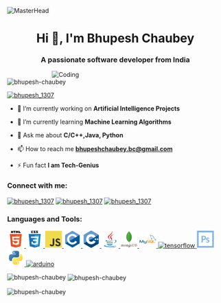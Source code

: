 ![MasterHead](https://mir-s3-cdn-cf.behance.net/project_modules/fs/54b6c068097599.5b50bca476b9b.gif)
<h1 align="center">Hi 👋, I'm Bhupesh Chaubey</h1>
<h3 align="center">A passionate software developer from India</h3>
<img align="right" alt="Coding" width="400" src="https://i.pinimg.com/originals/e1/1f/85/e11f8529f2151c06881ee4c98afaec72.gif">
<p align="left"> <img src="https://komarev.com/ghpvc/?username=bhupesh-chaubey&label=Profile%20views&color=0e75b6&style=flat" alt="bhupesh-chaubey" /> </p>


<p align="left"> <a href="https://twitter.com/bhupesh_1307" target="blank"><img src="https://img.shields.io/twitter/follow/bhupesh_1307?logo=twitter&style=for-the-badge" alt="bhupesh_1307" /></a> </p>

- 🔭 I’m currently working on **Artificial Intelligence Projects**

- 🌱 I’m currently learning **Machine Learning Algorithms**

- 💬 Ask me about **C/C++,Java, Python**

- 📫 How to reach me **bhupeshchaubey.bc@gmail.com**

- ⚡ Fun fact **I am Tech-Genius**

<h3 align="left">Connect with me:</h3>
<p align="left">
<a href="https://twitter.com/bhupesh_1307" target="blank"><img align="center" src="https://raw.githubusercontent.com/rahuldkjain/github-profile-readme-generator/master/src/images/icons/Social/twitter.svg" alt="bhupesh_1307" height="30" width="40" /></a>
<a href="https://instagram.com/bhupesh_1307" target="blank"><img align="center" src="https://raw.githubusercontent.com/rahuldkjain/github-profile-readme-generator/master/src/images/icons/Social/instagram.svg" alt="bhupesh_1307" height="30" width="40" /></a>
<a href="https://www.behance.net/bhupesh_1307" target="blank"><img align="center" src="https://raw.githubusercontent.com/rahuldkjain/github-profile-readme-generator/master/src/images/icons/Social/behance.svg" alt="bhupesh_1307" height="30" width="40" /></a>
</p>

<h3 align="left">Languages and Tools:</h3>
<p align="left"> <a href="https://www.w3.org/html/" target="_blank" rel="noreferrer"> <img src="https://raw.githubusercontent.com/devicons/devicon/master/icons/html5/html5-original-wordmark.svg" alt="html5" width="40" height="40"/> </a> <a href="https://www.w3schools.com/css/" target="_blank" rel="noreferrer"> <img src="https://raw.githubusercontent.com/devicons/devicon/master/icons/css3/css3-original-wordmark.svg" alt="css3" width="40" height="40"/> <a href="https://developer.mozilla.org/en-US/docs/Web/JavaScript" target="_blank" rel="noreferrer"> <img src="https://raw.githubusercontent.com/devicons/devicon/master/icons/javascript/javascript-original.svg" alt="javascript" width="40" height="40"/> </a> </a> <a href="https://www.cprogramming.com/" target="_blank" rel="noreferrer"> <img src="https://raw.githubusercontent.com/devicons/devicon/master/icons/c/c-original.svg" alt="c" width="40" height="40"/> </a> <a href="https://www.w3schools.com/cpp/" target="_blank" rel="noreferrer"> <img src="https://raw.githubusercontent.com/devicons/devicon/master/icons/cplusplus/cplusplus-original.svg" alt="cplusplus" width="40" height="40"/> </a> <a href="https://www.java.com" target="_blank" rel="noreferrer"> <img src="https://raw.githubusercontent.com/devicons/devicon/master/icons/java/java-original.svg" alt="java" width="40" height="40"/> </a> <a href="https://www.mongodb.com/" target="_blank" rel="noreferrer"> <img src="https://raw.githubusercontent.com/devicons/devicon/master/icons/mongodb/mongodb-original-wordmark.svg" alt="mongodb" width="40" height="40"/> </a> <a href="https://www.mysql.com/" target="_blank" rel="noreferrer"> <img src="https://raw.githubusercontent.com/devicons/devicon/master/icons/mysql/mysql-original-wordmark.svg" alt="mysql" width="40" height="40"/> </a> <a href="https://www.tensorflow.org" target="_blank" rel="noreferrer"> <img src="https://www.vectorlogo.zone/logos/tensorflow/tensorflow-icon.svg" alt="tensorflow" width="40" height="40"/> </a> <a href="https://www.photoshop.com/en" target="_blank" rel="noreferrer"> <img src="https://raw.githubusercontent.com/devicons/devicon/master/icons/photoshop/photoshop-line.svg" alt="photoshop" width="40" height="40"/> </a> <a href="https://www.python.org" target="_blank" rel="noreferrer"> <img src="https://raw.githubusercontent.com/devicons/devicon/master/icons/python/python-original.svg" alt="python" width="40" height="40"/> </a>  <a href="https://www.arduino.cc/" target="_blank" rel="noreferrer"> <img src="https://cdn.worldvectorlogo.com/logos/arduino-1.svg" alt="arduino" width="40" height="40"/> </a> </p>

<p><img align="left" src="https://github-readme-stats.vercel.app/api/top-langs?username=bhupesh-chaubey&show_icons=true&locale=en&layout=compact" alt="bhupesh-chaubey" /></p>

<p>&nbsp;<img align="center" src="https://github-readme-stats.vercel.app/api?username=bhupesh-chaubey&show_icons=true&locale=en" alt="bhupesh-chaubey" /></p>

<p><img align="center" src="https://github-readme-streak-stats.herokuapp.com/?user=bhupesh-chaubey&" alt="bhupesh-chaubey" /></p>
